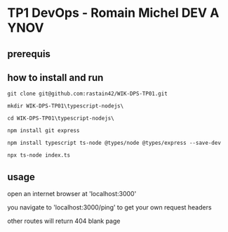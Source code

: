 # TP1 DevOps - Romain Michel DEV A YNOV

## prerequis



## how to install and run

```
git clone git@github.com:rastain42/WIK-DPS-TP01.git

mkdir WIK-DPS-TP01\typescript-nodejs\

cd WIK-DPS-TP01\typescript-nodejs\

npm install git express

npm install typescript ts-node @types/node @types/express --save-dev

npx ts-node index.ts

```

## usage

open an internet browser at 'localhost:3000'

you navigate to 'localhost:3000/ping' to get your own request headers

other routes will return 404 blank page